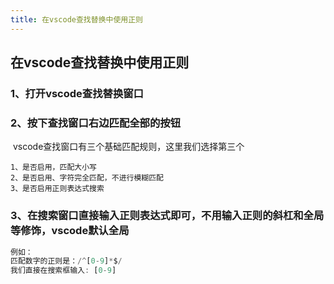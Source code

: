 ```yaml
---
title: 在vscode查找替换中使用正则
---
```




## 在vscode查找替换中使用正则

### 1、打开vscode查找替换窗口

### 2、按下查找窗口右边匹配全部的按钮

​	vscode查找窗口有三个基础匹配规则，这里我们选择第三个

```
1、是否启用，匹配大小写
2、是否启用、字符完全匹配，不进行模糊匹配
3、是否启用正则表达式搜索
```

### 3、在搜索窗口直接输入正则表达式即可，不用输入正则的斜杠和全局等修饰，vscode默认全局

```typescript
例如：
匹配数字的正则是：/^[0-9]*$/
我们直接在搜索框输入: [0-9]
```

